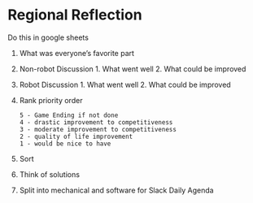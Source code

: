 # Regional Reflection

Do this in google sheets

1. What was everyone’s favorite part
2. Non-robot Discussion
         1. What went well
         2. What could be improved
3. Robot Discussion
         1. What went well
         2. What could be improved
4. Rank priority order

   ```text
   5 - Game Ending if not done
   4 - drastic improvement to competitiveness
   3 - moderate improvement to competitiveness
   2 - quality of life improvement
   1 - would be nice to have
    ```

5. Sort
6. Think of solutions
7. Split into mechanical and software for Slack Daily Agenda
